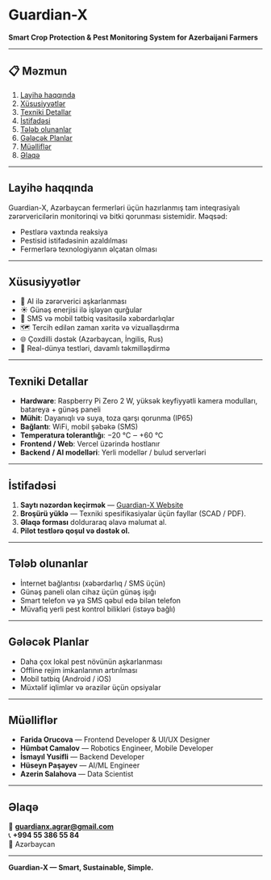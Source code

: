 # Guardian-X

**Smart Crop Protection & Pest Monitoring System for Azerbaijani Farmers**

---

## 📋 Məzmun

1. [Layihə haqqında](#layihə-haqqında)  
2. [Xüsusiyyətlər](#xüsusiyyətlər)  
3. [Texniki Detallar](#texniki-detallar)  
4. [İstifadəsi](#istifadəsi)  
5. [Tələb olunanlar](#tələb-olunanlar)  
6. [Gələcək Planlar](#gələcək-planlar)  
7. [Müəlliflər](#müəlliflər)  
8. [Əlaqə](#əlaqə)

---

## Layihə haqqında

Guardian-X, Azərbaycan fermerləri üçün hazırlanmış tam inteqrasiyalı zərərvericilərin monitorinqi və bitki qorunması sistemidir. Məqsəd:  
- Pestlərə vaxtında reaksiya  
- Pestisid istifadəsinin azaldılması  
- Fermerlərə texnologiyanın əlçatan olması  

---

## Xüsusiyyətlər

- 🤖 AI ilə zərərverici aşkarlanması  
- ☀️ Günəş enerjisi ilə işləyən qurğular  
- 📲 SMS və mobil tətbiq vasitəsilə xəbərdarlıqlar  
- 🗺 Tercih edilən zaman xəritə və vizuallaşdırma  
- 🌐 Çoxdilli dəstək (Azərbaycan, İngilis, Rus)  
- 🧪 Real-dünya testləri, davamlı təkmilləşdirmə  

---

## Texniki Detallar

- **Hardware**: Raspberry Pi Zero 2 W, yüksək keyfiyyətli kamera modulları, batareya + günəş paneli  
- **Mühit**: Dayanıqlı və suya, toza qarşı qorunma (IP65)  
- **Bağlantı**: WiFi, mobil şəbəkə (SMS)  
- **Temperatura tolerantlığı**: −20 °C ‒ +60 °C  
- **Frontend / Web**: Vercel üzərində hostlanır  
- **Backend / AI modelləri**: Yerli modellər / bulud serverləri  

---

## İstifadəsi

1. **Saytı nəzərdən keçirmək** — [Guardian-X Website](https://v0-website-setup-gamma.vercel.app/)  
2. **Broşürü yüklə** — Texniki spesifikasiyalar üçün fayllar (SCAD / PDF).  
3. **Əlaqə forması** dolduraraq əlavə məlumat al.  
4. **Pilot testlərə qoşul və dəstək ol.**

---

## Tələb olunanlar

- İnternet bağlantısı (xəbərdarlıq / SMS üçün)  
- Günəş paneli olan cihaz üçün günəş işığı  
- Smart telefon və ya SMS qəbul edə bilən telefon  
- Müvafiq yerli pest kontrol bilikləri (istəyə bağlı)  

---

## Gələcək Planlar

- Daha çox lokal pest növünün aşkarlanması  
- Offline rejim imkanlarının artırılması  
- Mobil tətbiq (Android / iOS)  
- Müxtəlif iqlimlər və ərazilər üçün opsiyalar  

---

## Müəlliflər

- **Farida Orucova** — Frontend Developer & UI/UX Designer  
- **Hümbət Camalov** — Robotics Engineer, Mobile Developer  
- **İsmayıl Yusifli** — Backend Developer  
- **Hüseyn Paşayev** — AI/ML Engineer  
- **Azerin Salahova** — Data Scientist  

---

## Əlaqə

📧 **guardianx.agrar@gmail.com**  
📞 **+994 55 386 55 84**  
📍 Azərbaycan  

---

**Guardian-X — Smart, Sustainable, Simple.**
